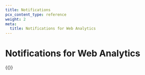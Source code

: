```yaml
---
title: Notifications
pcx_content_type: reference
weight: 2
meta:
  title: Notifications for Web Analytics
---
```


# Notifications for Web Analytics

{{<render file="_web-analytics-notifications.md">}}